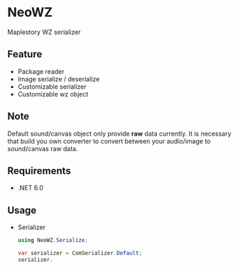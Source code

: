# NeoWZ

Maplestory WZ serializer



## Feature

* Package reader
* Image serialize / deserialize
* Customizable serializer
* Customizable wz object



## Note

Default sound/canvas object only provide **raw** data currently.
It is necessary that build you own converter to convert between your audio/image to sound/canvas raw data.



## Requirements

* .NET 6.0



## Usage

* Serializer

  ```C#
  using NeoWZ.Serialize;
  
  var serializer = ComSerializer.Default;
  serializer.
  ```

  